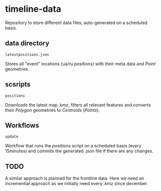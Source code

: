 # timeline-data

Repository to store different data files, auto-generated on a scheduled basis.

## data directory

`latestpositions.json`

Stores all "event" locations (ua/ru positions) with their meta data and *Point* geometries.

## scsripts

`positions`

Downloads the latest map .kmz, filters all relevant features and converts their *Polygon* geometries to *Centroids* (*Points*).

## Workflows

`update`

Workflow that runs the *positions* script on a scheduled basis (every 15minutes) and commits the generated .json file if there are any changes.

## TODO

A similar approach is planned for the frontline data. Here we need an incremential approach as we initially need every .kmz since december.
